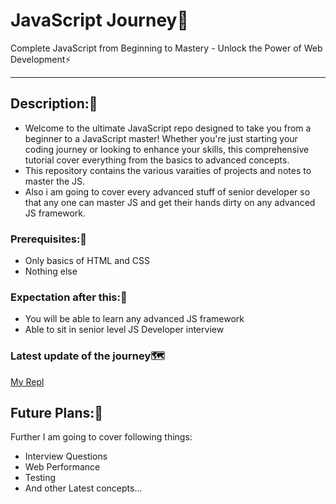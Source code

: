 # JavaScript Journey🚀
Complete JavaScript from Beginning to Mastery - Unlock the Power of Web Development⚡
<hr>

## Description:📝
- Welcome to the ultimate JavaScript repo designed to take you from a beginner to a JavaScript master! Whether you're just starting your coding journey or looking to enhance your skills, this comprehensive tutorial cover everything from the basics to advanced concepts.
- This repository contains the various varaities of projects and notes to master the JS.
- Also i am going to cover every advanced stuff of senior developer so that any one can master JS and get their hands dirty on any advanced JS framework.

### Prerequisites:📍
- Only basics of HTML and CSS
- Nothing else

### Expectation after this:🥇
- You will be able to learn any advanced JS framework
- Able to sit in senior level JS Developer interview

### Latest update of the journey🗺️
<a href="https://replit.com/@CodeWithHarsh?path=folder/JS%20Mastery">My Repl<a>

## Future Plans:🎯
Further I am going to cover following things: 
- Interview Questions
- Web Performance
- Testing
- And other Latest concepts...
